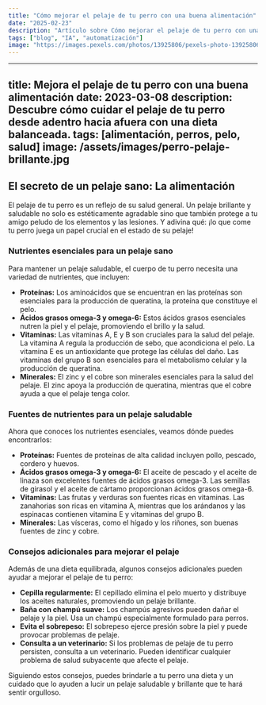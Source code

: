 ```yaml
---
title: "Cómo mejorar el pelaje de tu perro con una buena alimentación"
date: "2025-02-23"
description: "Artículo sobre Cómo mejorar el pelaje de tu perro con una buena alimentación"
tags: ["blog", "IA", "automatización"]
image: "https://images.pexels.com/photos/13925806/pexels-photo-13925806.jpeg?auto=compress&cs=tinysrgb&h=350"
---
```


---
title: Mejora el pelaje de tu perro con una buena alimentación
date: 2023-03-08
description: Descubre cómo cuidar el pelaje de tu perro desde adentro hacia afuera con una dieta balanceada.
tags: [alimentación, perros, pelo, salud]
image: /assets/images/perro-pelaje-brillante.jpg
---

## El secreto de un pelaje sano: La alimentación

El pelaje de tu perro es un reflejo de su salud general. Un pelaje brillante y saludable no solo es estéticamente agradable sino que también protege a tu amigo peludo de los elementos y las lesiones. Y adivina qué: ¡lo que come tu perro juega un papel crucial en el estado de su pelaje!

### Nutrientes esenciales para un pelaje sano

Para mantener un pelaje saludable, el cuerpo de tu perro necesita una variedad de nutrientes, que incluyen:

- **Proteínas:** Los aminoácidos que se encuentran en las proteínas son esenciales para la producción de queratina, la proteína que constituye el pelo.
- **Ácidos grasos omega-3 y omega-6:** Estos ácidos grasos esenciales nutren la piel y el pelaje, promoviendo el brillo y la salud.
- **Vitaminas:** Las vitaminas A, E y B son cruciales para la salud del pelaje. La vitamina A regula la producción de sebo, que acondiciona el pelo. La vitamina E es un antioxidante que protege las células del daño. Las vitaminas del grupo B son esenciales para el metabolismo celular y la producción de queratina.
- **Minerales:** El zinc y el cobre son minerales esenciales para la salud del pelaje. El zinc apoya la producción de queratina, mientras que el cobre ayuda a que el pelaje tenga color.

### Fuentes de nutrientes para un pelaje saludable

Ahora que conoces los nutrientes esenciales, veamos dónde puedes encontrarlos:

- **Proteínas:** Fuentes de proteínas de alta calidad incluyen pollo, pescado, cordero y huevos.
- **Ácidos grasos omega-3 y omega-6:** El aceite de pescado y el aceite de linaza son excelentes fuentes de ácidos grasos omega-3. Las semillas de girasol y el aceite de cártamo proporcionan ácidos grasos omega-6.
- **Vitaminas:** Las frutas y verduras son fuentes ricas en vitaminas. Las zanahorias son ricas en vitamina A, mientras que los arándanos y las espinacas contienen vitamina E y vitaminas del grupo B.
- **Minerales:** Las vísceras, como el hígado y los riñones, son buenas fuentes de zinc y cobre.

### Consejos adicionales para mejorar el pelaje

Además de una dieta equilibrada, algunos consejos adicionales pueden ayudar a mejorar el pelaje de tu perro:

- **Cepilla regularmente:** El cepillado elimina el pelo muerto y distribuye los aceites naturales, promoviendo un pelaje brillante.
- **Baña con champú suave:** Los champús agresivos pueden dañar el pelaje y la piel. Usa un champú especialmente formulado para perros.
- **Evita el sobrepeso:** El sobrepeso ejerce presión sobre la piel y puede provocar problemas de pelaje.
- **Consulta a un veterinario:** Si los problemas de pelaje de tu perro persisten, consulta a un veterinario. Pueden identificar cualquier problema de salud subyacente que afecte el pelaje.

Siguiendo estos consejos, puedes brindarle a tu perro una dieta y un cuidado que lo ayuden a lucir un pelaje saludable y brillante que te hará sentir orgulloso.
